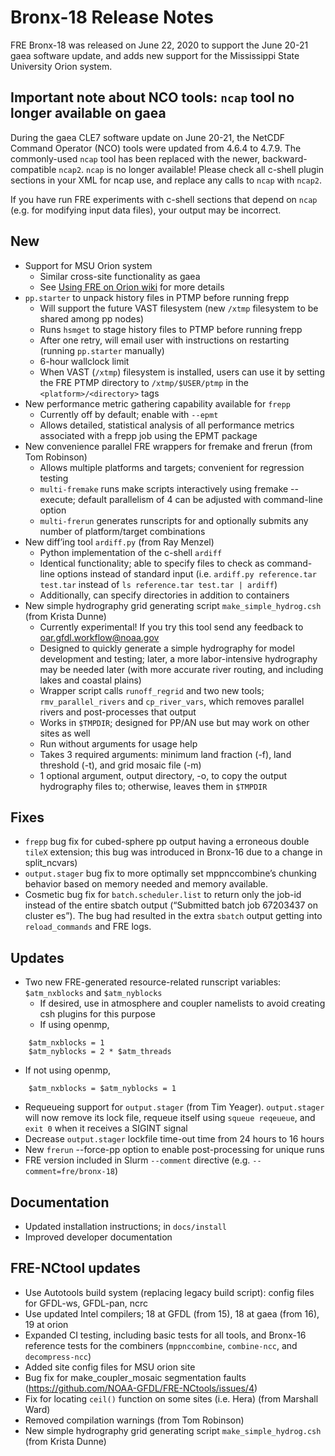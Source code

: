 # Bronx-18 Release Notes

FRE Bronx-18 was released on June 22, 2020 to support the June 20-21 gaea software update, and adds new support for the Mississippi State University Orion system.

## Important note about NCO tools: `ncap` tool no longer available on gaea
During the gaea CLE7 software update on June 20-21, the NetCDF Command Operator (NCO) tools were updated from 4.6.4 to 4.7.9. The commonly-used `ncap` tool has been replaced with the newer, backward-compatible `ncap2`. `ncap` is no longer available! Please check all c-shell plugin sections in your XML for ncap use, and replace any calls to `ncap` with `ncap2`.

If you have run FRE experiments with c-shell sections that depend on `ncap` (e.g. for modifying input data files), your output may be incorrect.

## New
* Support for MSU Orion system
  * Similar cross-site functionality as gaea
  * See [Using FRE on Orion wiki](https://wiki.gfdl.noaa.gov/index.php/Using_FRE_on_Orion) for more details
* `pp.starter` to unpack history files in PTMP before running frepp
  * Will support the future VAST filesystem (new `/xtmp` filesystem to be shared among pp nodes)
  * Runs `hsmget` to stage history files to PTMP before running frepp
  * After one retry, will email user with instructions on restarting (running `pp.starter` manually)
  * 6-hour wallclock limit
  * When VAST (`/xtmp`) filesystem is installed, users can use it by setting the FRE PTMP directory to `/xtmp/$USER/ptmp` in the `<platform>/<directory>` tags
* New performance metric gathering capability available for `frepp`
  * Currently off by default; enable with `--epmt`
  * Allows detailed, statistical analysis of all performance metrics associated with a frepp job using the EPMT package
* New convenience parallel FRE wrappers for fremake and frerun (from Tom Robinson)
  * Allows multiple platforms and targets; convenient for regression testing
  * `multi-fremake` runs make scripts interactively using fremake --execute; default parallelism of 4 can be adjusted with command-line option
  * `multi-frerun` generates runscripts for and optionally submits any number of platform/target combinations
* New diff’ing tool `ardiff.py` (from Ray Menzel)
  * Python implementation of the c-shell `ardiff`
  * Identical functionality; able to specify files to check as command-line options instead of standard input (i.e. `ardiff.py reference.tar test.tar` instead of `ls reference.tar test.tar | ardiff`)
  * Additionally, can specify directories in addition to containers
* New simple hydrography grid generating script `make_simple_hydrog.csh` (from Krista Dunne)
  * Currently experimental! If you try this tool send any feedback to oar.gfdl.workflow@noaa.gov
  * Designed to quickly generate a simple hydrography for model development and testing; later, a more labor-intensive hydrography may be needed later (with more accurate river routing, and including lakes and coastal plains)
  * Wrapper script calls `runoff_regrid` and two new tools; `rmv_parallel_rivers` and `cp_river_vars`, which removes parallel rivers and post-processes that output
  * Works in `$TMPDIR`; designed for PP/AN use but may work on other sites as well
  * Run without arguments for usage help
  * Takes 3 required arguments: minimum land fraction (-f), land threshold (-t), and grid mosaic file (-m)
  * 1 optional argument, output directory, -o, to copy the output hydrography files to; otherwise, leaves them in `$TMPDIR`
## Fixes
  * `frepp` bug fix for cubed-sphere pp output having a erroneous double `tileX` extension; this bug was introduced in Bronx-16 due to a change in split_ncvars)
  * `output.stager` bug fix to more optimally set mppnccombine’s chunking behavior based on memory needed and memory available.
  * Cosmetic bug fix for `batch.scheduler.list` to return only the job-id instead of the entire sbatch output (“Submitted batch job 67203437 on cluster es”). The bug had resulted in the extra `sbatch` output getting into `reload_commands` and FRE logs.
## Updates
* Two new FRE-generated resource-related runscript variables: `$atm_nxblocks` and `$atm_nyblocks`
  * If desired, use in atmosphere and coupler namelists to avoid creating csh plugins for this purpose
  * If using openmp,
```
    $atm_nxblocks = 1
    $atm_nyblocks = 2 * $atm_threads
```
  * If not using openmp,
```
    $atm_nxblocks = $atm_nyblocks = 1
```
* Requeueing support for `output.stager` (from Tim Yeager). `output.stager` will now remove its lock file, requeue itself using `squeue reqeueue`, and `exit 0` when it receives a SIGINT signal 
* Decrease `output.stager` lockfile time-out time from 24 hours to 16 hours
* New `frerun` --force-pp option to enable post-processing for unique runs
* FRE version included in Slurm `--comment` directive (e.g. `--comment=fre/bronx-18`)
## Documentation
* Updated installation instructions; in `docs/install`
* Improved developer documentation

## FRE-NCtool updates
* Use Autotools build system (replacing legacy build script): config files for GFDL-ws, GFDL-pan, ncrc
* Use updated Intel compilers; 18 at GFDL (from 15), 18 at gaea (from 16), 19 at orion
* Expanded CI testing, including basic tests for all tools, and Bronx-16 reference tests for the combiners (`mppnccombine`, `combine-ncc`, and `decompress-ncc`)
* Added site config files for MSU orion site
* Bug fix for make_coupler_mosaic segmentation faults (https://github.com/NOAA-GFDL/FRE-NCtools/issues/4)
* Fix for locating `ceil()` function on some sites (i.e. Hera) (from Marshall Ward)
* Removed compilation warnings (from Tom Robinson)
* New simple hydrography grid generating script `make_simple_hydrog.csh` (from Krista Dunne)

